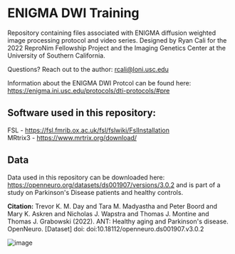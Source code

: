 # ENIGMA DWI Training
Repository containing files associated with ENIGMA diffusion weighted image processing protocol and video series. Designed by Ryan Cali for the 2022 ReproNim Fellowship Project and the Imaging Genetics Center at the University of Southern California. 

Questions? Reach out to the author: rcali@loni.usc.edu


Information about the ENIGMA DWI Protcol can be found here: https://enigma.ini.usc.edu/protocols/dti-protocols/#pre


## Software used in this repository:

FSL - https://fsl.fmrib.ox.ac.uk/fsl/fslwiki/FslInstallation
<br>
MRtrix3 - https://www.mrtrix.org/download/

## Data

Data used in this repository can be downloaded here: https://openneuro.org/datasets/ds001907/versions/3.0.2 and is part of a study on Parkinson's Disease patients and healthy controls.

**Citation:** Trevor K. M. Day and Tara M. Madyastha and Peter Boord and Mary K. Askren and Nicholas J. Wapstra and Thomas J. Montine and Thomas J. Grabowski (2022). ANT: Healthy aging and Parkinson's disease. OpenNeuro. [Dataset] doi: doi:10.18112/openneuro.ds001907.v3.0.2


![image](https://user-images.githubusercontent.com/71532882/236649098-7d514c18-d106-49bd-a471-e1fd37e53239.png)
